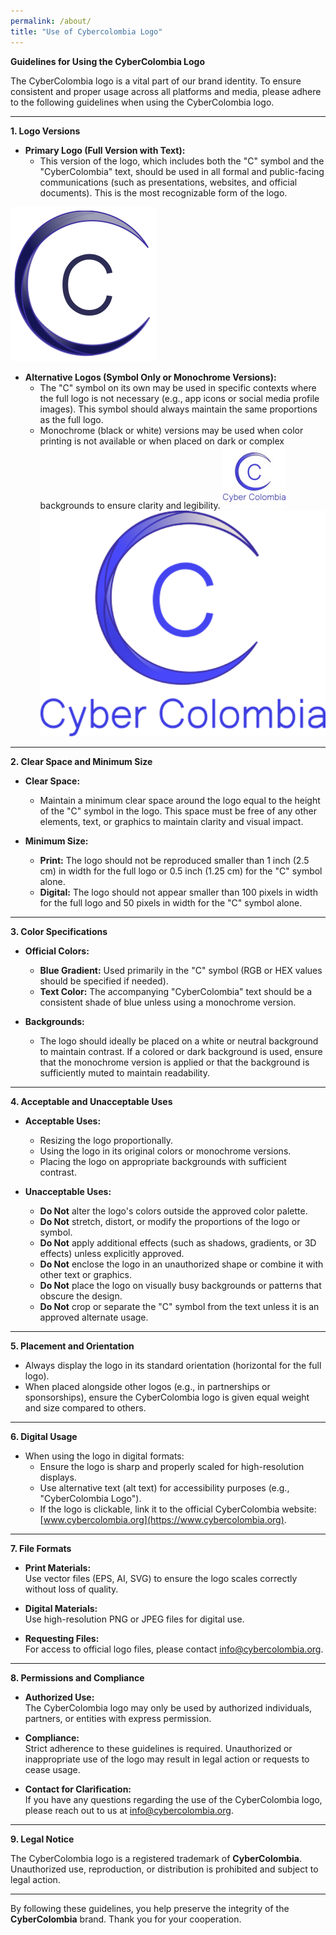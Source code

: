 ```yaml
---
permalink: /about/
title: "Use of Cybercolombia Logo"
---
```




<style>
  .page {
    width: calc(100% - 300px);
    padding-right: 0px;
  }
</style>

**Guidelines for Using the CyberColombia Logo**

The CyberColombia logo is a vital part of our brand identity. To ensure consistent and proper usage across all platforms and media, please adhere to the following guidelines when using the CyberColombia logo.

---

**1. Logo Versions**

- **Primary Logo (Full Version with Text):**
  - This version of the logo, which includes both the "C" symbol and the "CyberColombia" text, should be used in all formal and public-facing communications (such as presentations, websites, and official documents). This is the most recognizable form of the logo.

![Primary Logo](/assets/images/logos/cybercolombia.png)

- **Alternative Logos (Symbol Only or Monochrome Versions):**
  - The "C" symbol on its own may be used in specific contexts where the full logo is not necessary (e.g., app icons or social media profile images). This symbol should always maintain the same proportions as the full logo.
  - Monochrome (black or white) versions may be used when color printing is not available or when placed on dark or complex backgrounds to ensure clarity and legibility.
![Alternatives Logo](/assets/images/logos/cybercolombia_logo.jpeg) 
![Alternatives Logo](/assets/images/logos/CyberColombia_Logo.png)
---

**2. Clear Space and Minimum Size**

- **Clear Space:**
  - Maintain a minimum clear space around the logo equal to the height of the "C" symbol in the logo. This space must be free of any other elements, text, or graphics to maintain clarity and visual impact.

- **Minimum Size:**
  - **Print:** The logo should not be reproduced smaller than 1 inch (2.5 cm) in width for the full logo or 0.5 inch (1.25 cm) for the "C" symbol alone.
  - **Digital:** The logo should not appear smaller than 100 pixels in width for the full logo and 50 pixels in width for the "C" symbol alone.

---

**3. Color Specifications**

- **Official Colors:**
  - **Blue Gradient:** Used primarily in the "C" symbol (RGB or HEX values should be specified if needed).
  - **Text Color:** The accompanying "CyberColombia" text should be a consistent shade of blue unless using a monochrome version.

- **Backgrounds:**
  - The logo should ideally be placed on a white or neutral background to maintain contrast. If a colored or dark background is used, ensure that the monochrome version is applied or that the background is sufficiently muted to maintain readability.

---

**4. Acceptable and Unacceptable Uses**

- **Acceptable Uses:**
  - Resizing the logo proportionally.
  - Using the logo in its original colors or monochrome versions.
  - Placing the logo on appropriate backgrounds with sufficient contrast.

- **Unacceptable Uses:**
  - **Do Not** alter the logo's colors outside the approved color palette.
  - **Do Not** stretch, distort, or modify the proportions of the logo or symbol.
  - **Do Not** apply additional effects (such as shadows, gradients, or 3D effects) unless explicitly approved.
  - **Do Not** enclose the logo in an unauthorized shape or combine it with other text or graphics.
  - **Do Not** place the logo on visually busy backgrounds or patterns that obscure the design.
  - **Do Not** crop or separate the "C" symbol from the text unless it is an approved alternate usage.

---

**5. Placement and Orientation**

- Always display the logo in its standard orientation (horizontal for the full logo).
- When placed alongside other logos (e.g., in partnerships or sponsorships), ensure the CyberColombia logo is given equal weight and size compared to others.

---

**6. Digital Usage**

- When using the logo in digital formats:
  - Ensure the logo is sharp and properly scaled for high-resolution displays.
  - Use alternative text (alt text) for accessibility purposes (e.g., "CyberColombia Logo").
  - If the logo is clickable, link it to the official CyberColombia website: [www.cybercolombia.org](https://www.cybercolombia.org).

---

**7. File Formats**

- **Print Materials:**  
  Use vector files (EPS, AI, SVG) to ensure the logo scales correctly without loss of quality.

- **Digital Materials:**  
  Use high-resolution PNG or JPEG files for digital use.

- **Requesting Files:**  
  For access to official logo files, please contact [info@cybercolombia.org](mailto:info@cybercolombia.org).

---

**8. Permissions and Compliance**

- **Authorized Use:**  
  The CyberColombia logo may only be used by authorized individuals, partners, or entities with express permission.

- **Compliance:**  
  Strict adherence to these guidelines is required. Unauthorized or inappropriate use of the logo may result in legal action or requests to cease usage.

- **Contact for Clarification:**  
  If you have any questions regarding the use of the CyberColombia logo, please reach out to us at [info@cybercolombia.org](mailto:info@cybercolombia.org).

---

**9. Legal Notice**

The CyberColombia logo is a registered trademark of **CyberColombia**. Unauthorized use, reproduction, or distribution is prohibited and subject to legal action.

---

By following these guidelines, you help preserve the integrity of the **CyberColombia** brand. Thank you for your cooperation.